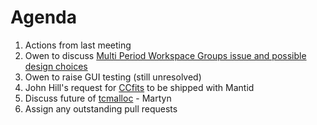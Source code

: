 Agenda
======
1. Actions from last meeting
2. Owen to discuss [Multi Period Workspace Groups issue and possible design choices](https://github.com/mantidproject/documents/blob/master/Design/MultiPeriodGroupWorkspace.md)
3. Owen to raise GUI testing (still unresolved)
3. John Hill's request for [CCfits](http://heasarc.gsfc.nasa.gov/fitsio/CCfits/) to be shipped with Mantid
4. Discuss future of [tcmalloc](https://gist.github.com/martyngigg/39716a22b159e0918e48) - Martyn
5. Assign any outstanding pull requests
